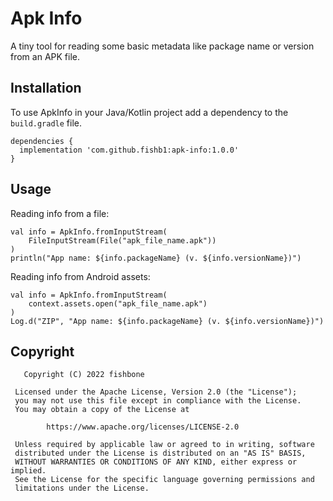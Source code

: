 Apk Info
========

A tiny tool for reading some basic metadata like package name or version from an APK file.

Installation
------------

To use ApkInfo in your Java/Kotlin project add a dependency to the `build.gradle` file. 

```
dependencies {
  implementation 'com.github.fishb1:apk-info:1.0.0'
}
```

Usage
-----

Reading info from a file:
```
val info = ApkInfo.fromInputStream(
    FileInputStream(File("apk_file_name.apk"))
)
println("App name: ${info.packageName} (v. ${info.versionName})")
```

Reading info from Android assets:
```
val info = ApkInfo.fromInputStream(
    context.assets.open("apk_file_name.apk")
)
Log.d("ZIP", "App name: ${info.packageName} (v. ${info.versionName})")
```

Copyright
---------
	   Copyright (C) 2022 fishbone
	 
	 Licensed under the Apache License, Version 2.0 (the "License");
	 you may not use this file except in compliance with the License.
	 You may obtain a copy of the License at
	 
			https://www.apache.org/licenses/LICENSE-2.0
	 
	 Unless required by applicable law or agreed to in writing, software
	 distributed under the License is distributed on an "AS IS" BASIS,
	 WITHOUT WARRANTIES OR CONDITIONS OF ANY KIND, either express or implied.
	 See the License for the specific language governing permissions and
	 limitations under the License.
